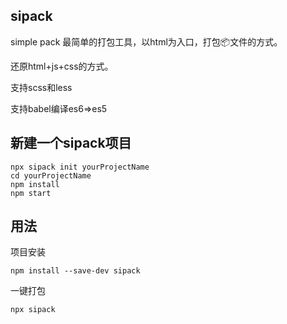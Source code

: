 ## sipack

simple pack 最简单的打包工具，以html为入口，打包📦文件的方式。

还原html+js+css的方式。

支持scss和less

支持babel编译es6=>es5

## 新建一个sipack项目

```
npx sipack init yourProjectName
cd yourProjectName
npm install
npm start
```

## 用法

项目安装

```
npm install --save-dev sipack
```

一键打包
```
npx sipack
```



